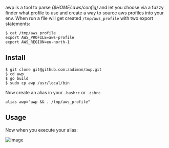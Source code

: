 awp is a tool to parse *($HOME/.aws/config)* and let you choose via a fuzzy finder what profile to use and create a way to source aws profiles into your env. When run a file will get created `/tmp/aws_profile` with two export statements:
```
$ cat /tmp/aws_profile 
export AWS_PROFILE=aws-profile
export AWS_REGION=eu-north-1
```

## Install
```
$ git clone git@github.com:zadiman/awp.git
$ cd awp
$ go build
$ sudo cp awp /usr/local/bin
```
Now create an alias in your `.bashrc` or `.zshrc`
```
alias awp="awp && . /tmp/aws_profile"
```

## Usage
Now when you execute your alias:

![image](https://user-images.githubusercontent.com/26366265/169647564-7010f98d-ac70-4440-94b4-94f7b8a73ae7.png)
